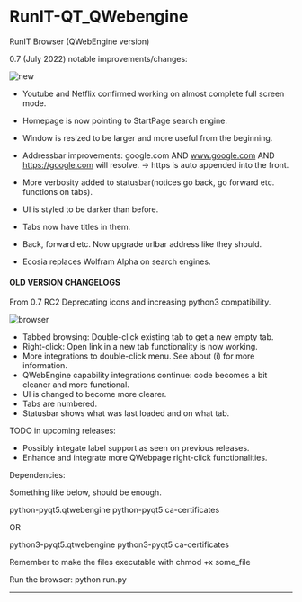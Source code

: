 # RunIT-QT_QWebengine
RunIT Browser (QWebEngine version)

0.7 (July 2022) notable improvements/changes:

![new](https://user-images.githubusercontent.com/29865797/179807565-f323399c-5a49-4e30-8c21-c633abd6b64d.jpg)

- Youtube and Netflix confirmed working on almost complete full screen mode.

- Homepage is now pointing to StartPage search engine.

- Window is resized to be larger and more useful from the beginning.

- Addressbar improvements: google.com AND www.google.com AND https://google.com will resolve. -> https is auto appended into the front.

- More verbosity added to statusbar(notices go back, go forward etc. functions on tabs).

- UI is styled to be darker than before.

- Tabs now have titles in them.

- Back, forward etc. Now upgrade urlbar address like they should.

- Ecosia replaces Wolfram Alpha on search engines.



#### OLD VERSION CHANGELOGS

From 0.7 RC2 
Deprecating icons and increasing python3 compatibility.


![browser](https://user-images.githubusercontent.com/29865797/128581188-7023303a-a561-40bd-b37c-a82f4eaf9d23.png)


- Tabbed browsing: Double-click existing tab to get a new empty tab.
- Right-click: Open link in a new tab functionality is now working.
- More integrations to double-click menu. See about (i) for more information.
- QWebEngine capability integrations continue: code becomes a bit cleaner and more functional.
- UI is changed to become more clearer.
- Tabs are numbered. 
- Statusbar shows what was last loaded and on what tab.

TODO in upcoming releases: 

- Possibly integate label support as seen on previous releases.
- Enhance and integrate more QWebpage right-click functionalities.

	

Dependencies:

Something like below, should be enough.

python-pyqt5.qtwebengine python-pyqt5 ca-certificates


OR

python3-pyqt5.qtwebengine python3-pyqt5 ca-certificates



Remember to make the files executable with chmod +x some_file

Run the browser: python run.py 


_______________________________________
